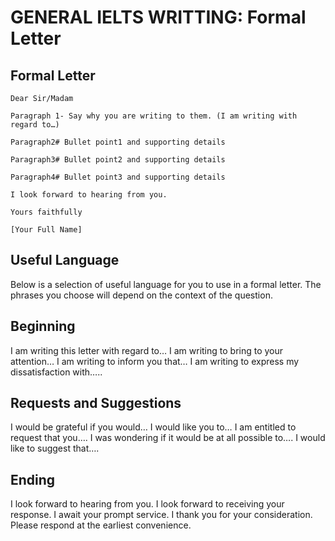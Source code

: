 # GENERAL IELTS WRITTING: Formal Letter

## Formal Letter

<pre><code class="shell">Dear Sir/Madam </code></pre>
<pre><code class="shell">Paragraph 1- Say why you are writing to them. (I am writing with regard to…) </code></pre>
<pre><code class="shell">Paragraph2# Bullet point1 and supporting details</code></pre>
<pre><code class="shell">Paragraph3# Bullet point2 and supporting details</code></pre>
<pre><code class="shell">Paragraph4# Bullet point3 and supporting details</code></pre>
<pre><code class="shell">I look forward to hearing from you.</code></pre>
<pre><code class="shell">Yours faithfully</code></pre>
<pre><code class="shell">[Your Full Name]</code></pre>

## Useful Language

Below is a selection of useful language for you to use in a formal letter. The phrases you choose will depend on the context of the question.

## Beginning
I am writing this letter with regard to…
I am writing to bring to your attention…
I am writing to inform you that…
I am writing to express my dissatisfaction with…..
## Requests and Suggestions
I would be grateful if you would…
I would like you to…
I am entitled to request that you….
I was wondering if it would be at all possible to….
I would like to suggest that….
## Ending
I look forward to hearing from you.
I look forward to receiving your response.
I await your prompt service.
I thank you for your consideration.
Please respond at the earliest convenience.
